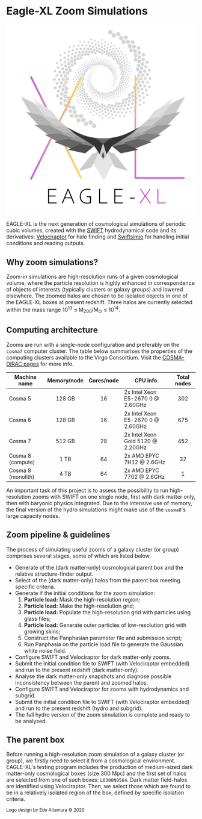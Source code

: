 Eagle-XL Zoom Simulations
==========
![EAGLE-XL Logo](img/xl-logo-light-crop.png)

EAGLE-XL is the next generation of cosmological simulations of periodic cubic volumes, created with the [SWIFT](https://github.com/SWIFTSIM) 
hydrodynamical code and its derivatives: [Velociraptor](https://github.com/SWIFTSIM/velociraptor-python) for halo finding 
and [Swiftsimio](https://github.com/SWIFTSIM/swiftsimio) for handling initial conditions and reading outputs.

Why zoom simulations?
------------
Zoom-in simulations are high-resolution runs of a given cosmological volume, where the particle resolution is highly
enhanced in correspondence of objects of interests (typically clusters or galaxy groups) and lowered elsewhere.
The zoomed halos are chosen to be isolated objects in one of the EAGLE-XL boxes at present redshift. Three halos
are currently selected within the mass range   10<sup>13</sup> &leq; M<sub>200</sub>/M<sub>&odot;</sub> &leq; 10<sup>14</sup>.

Computing architecture
------------
Zooms are run with a single-node configuration and preferably on the `cosma7` computer cluster. The table below summarises
the properties of the computing clusters available to the Virgo Consortium. Visit the [COSMA-DiRAC pages](https://www.dur.ac.uk/icc/cosma/)
for more info. 

| Machine name       | Memory/node   | Cores/node  | CPU info                                       | Total nodes        |
| ------------------ |:-------------:|:-----------:| ---------------------------------------------- |:------------------:|
| Cosma 5            | 128 GB        |   16        |   2x Intel Xeon E5-2670 0 @ 2.60GHz            |   302              |
| Cosma 6            | 128 GB        |   16        |   2x Intel Xeon E5-2670 0 @ 2.60GHz            |   675              |
| Cosma 7            | 512 GB        |   28        |   2x Intel Xeon Gold 5120 @ 2.20GHz            |   452              |
| Cosma 8 (compute)  | 1 TB          |   64        |   2x AMD EPYC 7H12 @ 2.6GHz                    |   32               |
| Cosma 8 (monolith) | 4 TB          |   64        |   2x AMD EPYC 7702 @ 2.6GHz                    |   1                |

An important task of this project is to assess the possibility to run high-resolution zooms with SWIFT on one single node,
first with dark matter only, then with baryonic physics integrated. Due to the intensive use of memory, the final version
of the hydro simulations might make use of the `cosma8`'s large capacity nodes. 

Zoom pipeline \& guidelines
------------
The process of simulating useful zooms of a galaxy cluster (or group) comprises several stages, some of which are listed below.

- Generate of the (dark matter-only) cosmological parent box and the relative structure-finder output.
- Select of the (dark matter-only) halos from the parent box meeting specific criteria.
- Generate if the initial conditions for the zoom simulation:
    1. **Particle load:** Mask the high-resolution region;
    2. **Particle load:** Make the high-resolution grid;
    3. **Particle load:** Populate the high-resolution grid with particles using glass files;
    4. **Particle load:** Generate outer particles of low-resolution grid with growing skins;
    5. Construct the Panphasian parameter file and submission script;
    6. Run Panphasia on the particle load file to generate the Gaussian white noise field.
- Configure SWIFT and Velociraptor for dark matter-only zooms.
- Submit the initial condition file to SWIFT (with Velociraptor embedded) and run to the present redshift (dark matter-only).
- Analyse the dark matter-only snapshots and diagnose possible inconsistency between the parent and zoomed halos.
- Configure SWIFT and Velociraptor for zooms with hydrodynamics and subgrid.
- Submit the initial condition file to SWIFT (with Velociraptor embedded) and run to the present redshift (hydro and subgrid).
- The full hydro version of the zoom simulation is complete and ready to be analysed.


The parent box
------------
Before running a high-resolution zoom simulation of a galaxy cluster (or group), we firstly need to select it from a cosmological environment.
EAGLE-XL's testing program includes the production of medium-sized dark matter-only cosmological boxes (size 300 Mpc) and the first set of
halos are selected from one of such boxes: `L0300N0564`.
Dark matter field-halos are identified using Velociraptor. Then, we select those which are found to be in a relatively isolated region of 
the box, defined by specific isolation criteria. 

<sup>Logo design by Edo Altamura &copy; 2020</sup>